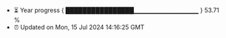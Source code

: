 - ⏳ Year progress { ████████████████▁▁▁▁▁▁▁▁▁▁▁▁▁▁ } 53.71 %
- ⏰ Updated on Mon, 15 Jul 2024 14:16:25 GMT

